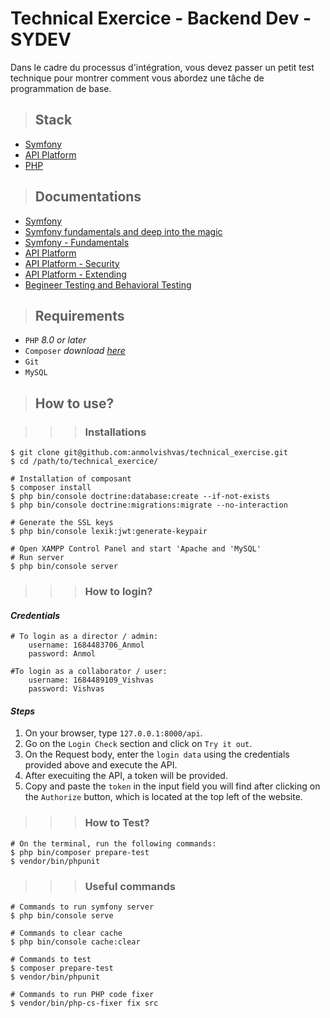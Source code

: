 # **Technical Exercice - Backend Dev - SYDEV**
Dans le cadre du processus d'intégration, vous devez passer un petit test technique pour montrer comment vous abordez une tâche de programmation de base.

>## **Stack**

* [Symfony](https://symfony.com/doc/current/index.html)
* [API Platform](https://api-platform.com/docs/)
* [PHP](https://www.php.net/docs.php)

>## **Documentations**

* [Symfony](https://symfony.com/doc/current/index.html)
* [Symfony fundamentals and deep into the magic](https://symfonycasts.com/tracks/symfony5)
* [Symfony - Fundamentals](https://symfonycasts.com/tracks/symfony)
* [API Platform](https://symfonycasts.com/screencast/api-platform)
* [API Platform - Security](https://symfonycasts.com/screencast/api-platform-security)
* [API Platform - Extending](https://symfonycasts.com/screencast/api-platform-extending)
* [Begineer Testing and Behavioral Testing](https://symfonycasts.com/tracks/testing)

>## **Requirements**

* `PHP` *8.0 or later*
* `Composer` *download [here](https://getcomposer.org/doc/00-intro.md)*
* `Git`
* `MySQL` 

>## **How to use?**

>>>### **Installations**

    $ git clone git@github.com:anmolvishvas/technical_exercise.git
    $ cd /path/to/technical_exercice/

    # Installation of composant
    $ composer install
    $ php bin/console doctrine:database:create --if-not-exists
    $ php bin/console doctrine:migrations:migrate --no-interaction

    # Generate the SSL keys
    $ php bin/console lexik:jwt:generate-keypair

    # Open XAMPP Control Panel and start 'Apache and 'MySQL'
    # Run server
    $ php bin/console server

>>>### **How to login?**

#### *Credentials*

    # To login as a director / admin:
        username: 1684483706_Anmol
        password: Anmol
    
    #To login as a collaborator / user:
        username: 1684489109_Vishvas
        password: Vishvas

#### *Steps*

1. On your browser, type `127.0.0.1:8000/api`.
2. Go on the `Login Check` section and click on `Try it out`.
3. On the Request body, enter the `login data` using the credentials provided above and execute the API.
4. After execuiting the API, a token will be provided.
5. Copy and paste the `token` in the input field you will find after clicking on the `Authorize` button, which is located at the top left of the website.

>>>### **How to Test?**

    # On the terminal, run the following commands:
    $ php bin/composer prepare-test
    $ vendor/bin/phpunit


>>>### **Useful commands**

    # Commands to run symfony server
    $ php bin/console serve

    # Commands to clear cache
    $ php bin/console cache:clear

    # Commands to test
    $ composer prepare-test
    $ vendor/bin/phpunit

    # Commands to run PHP code fixer
    $ vendor/bin/php-cs-fixer fix src

